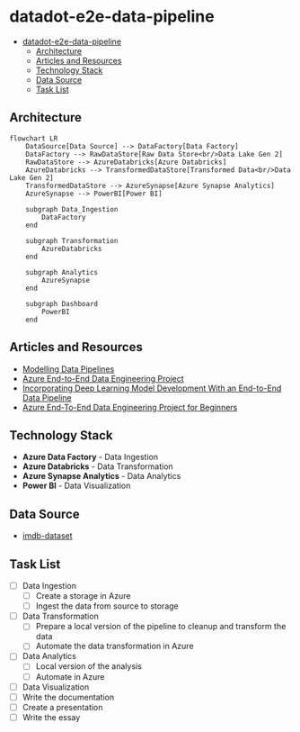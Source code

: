 # datadot-e2e-data-pipeline

- [datadot-e2e-data-pipeline](#datadot-e2e-data-pipeline)
  - [Architecture](#architecture)
  - [Articles and Resources](#articles-and-resources)
  - [Technology Stack](#technology-stack)
  - [Data Source](#data-source)
  - [Task List](#task-list)


## Architecture

```mermaid
flowchart LR
    DataSource[Data Source] --> DataFactory[Data Factory]
    DataFactory --> RawDataStore[Raw Data Store<br/>Data Lake Gen 2]
    RawDataStore --> AzureDatabricks[Azure Databricks]
    AzureDatabricks --> TransformedDataStore[Transformed Data<br/>Data Lake Gen 2]
    TransformedDataStore --> AzureSynapse[Azure Synapse Analytics]
    AzureSynapse --> PowerBI[Power BI]

    subgraph Data_Ingestion
        DataFactory
    end

    subgraph Transformation
        AzureDatabricks
    end

    subgraph Analytics
        AzureSynapse
    end

    subgraph Dashboard
        PowerBI
    end
```


##  Articles and Resources

- [Modelling Data Pipelines](https://ieeexplore.ieee.org/document/9226314)
- [Azure End-to-End Data Engineering Project](https://medium.com/@allanouko17/azure-end-to-end-data-engineering-project-part-1-d9067ba962b0)
- [Incorporating Deep Learning Model Development With an End-to-End Data Pipeline](https://www.researchgate.net/publication/383885077_Incorporating_Deep_Learning_Model_Development_with_an_End-to-End_Data_Pipeline)
- [Azure End-To-End Data Engineering Project for Beginners](https://www.youtube.com/watch?v=ygJ11fzq_ik)

## Technology Stack

- **Azure Data Factory** - Data Ingestion
- **Azure Databricks** - Data Transformation
- **Azure Synapse Analytics** - Data Analytics
- **Power BI** - Data Visualization

## Data Source 

- [imdb-dataset](https://www.kaggle.com/datasets/ashirwadsangwan/imdb-dataset/data)

## Task List

- [ ] Data Ingestion
  - [ ] Create a storage in Azure
  - [ ] Ingest the data from source to storage
- [ ] Data Transformation
  - [ ] Prepare a local version of the pipeline to cleanup and transform the data
  - [ ] Automate the data transformation in Azure 
- [ ] Data Analytics
  - [ ] Local version of the analysis
  - [ ] Automate in Azure 
- [ ] Data Visualization
- [ ] Write the documentation
- [ ] Create a presentation
- [ ] Write the essay
